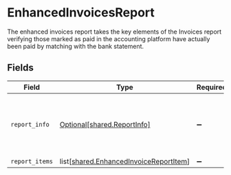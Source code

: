 # EnhancedInvoicesReport

The enhanced invoices report takes the key elements of the Invoices report verifying those marked as paid in the accounting platform have actually been paid by matching with the bank statement.


## Fields

| Field                                                                                          | Type                                                                                           | Required                                                                                       | Description                                                                                    |
| ---------------------------------------------------------------------------------------------- | ---------------------------------------------------------------------------------------------- | ---------------------------------------------------------------------------------------------- | ---------------------------------------------------------------------------------------------- |
| `report_info`                                                                                  | [Optional[shared.ReportInfo]](undefined/models/shared/reportinfo.md)                           | :heavy_minus_sign:                                                                             | Report additional information, which is specific to Lending API reports.                       |
| `report_items`                                                                                 | list[[shared.EnhancedInvoiceReportItem](undefined/models/shared/enhancedinvoicereportitem.md)] | :heavy_minus_sign:                                                                             | N/A                                                                                            |